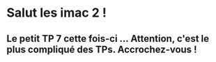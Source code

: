 # Salut les imac 2 !

## Le petit TP 7 cette fois-ci ... Attention, c'est le plus compliqué des TPs. Accrochez-vous ! 
